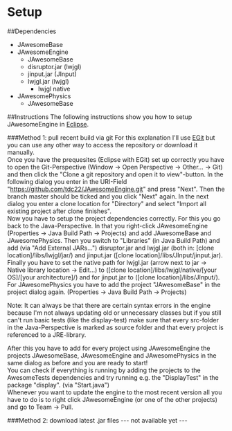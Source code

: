 Setup
==============

##Dependencies
* JAwesomeBase
* JAwesomeEngine
  * JAwesomeBase
  * disruptor.jar (lwjgl)
  * jinput.jar (JInput)
  * lwjgl.jar (lwjgl)
    * lwjgl native
* JAwesomePhysics
  * JAwesomeBase

##Instructions
The following instructions show you how to setup JAwesomeEngine in [Eclipse](https://eclipse.org/).

###Method 1: pull recent build via git
For this explanation I'll use [EGit](http://eclipse.org/egit/) but you can use any other way to access the repository or download it manually.  
Once you have the prequesites (Eclipse with EGit) set up correctly you have to open the Git-Perspective (Window -> Open Perspective -> Other... -> Git) and then click the "Clone a git repository and open it to view"-button. In the following dialog you enter in the URI-Field "https://github.com/tdc22/JAwesomeEngine.git" and press "Next". Then the branch master should be ticked and you click "Next" again. In the next dialog you enter a clone location for "Directory" and select "Import all existing project after clone finishes".  
Now you have to setup the project dependencies correctly. For this you go back to the Java-Perspective. In that you right-click JAwesomeEngine (Properties -> Java Build Path -> Projects) and add JAwesomeBase and JAwesomePhysics. Then you switch to "Libraries" (in Java Build Path) and add (via "Add External JARs...") disruptor.jar and lwjgl.jar (both in: [clone location]/libs/lwjgl/jar/) and jinput.jar ([clone location]/libs/JInput/jinput.jar). Finally you have to set the native path for lwjgl.jar (arrow next to jar -> Native library location -> Edit...) to ([clone location]/libs/lwjgl/native/[your OS]/[your architecture]/) and for jinput.jar to ([clone location]/libs/JInput/).  
For JAwesomePhysics you have to add the project "JAwesomeBase" in the project dialog again. (Properties -> Java Build Path -> Projects)  
  
Note: It can always be that there are certain syntax errors in the engine because I'm not always updating old or unnecessary classes but if you still can't run basic tests (like the display-test) make sure that every src-folder in the Java-Perspective is marked as source folder and that every project is referenced to a JRE-library.
  
After this you have to add for every project using JAwesomeEngine the projects JAwesomeBase, JAwesomeEngine and JAwesomePhysics in the same dialog as before and you are ready to start!  
You can check if everything is running by adding the projects to the AwesomeTests dependencies and try running e.g. the "DisplayTest" in the package "display". (via "Start.java")  
Whenever you want to update the engine to the most recent version all you have to do is to right click JAwesomeEngine (or one of the other projects) and go to Team -> Pull.

###Method 2: download latest .jar files
--- not available yet ---
